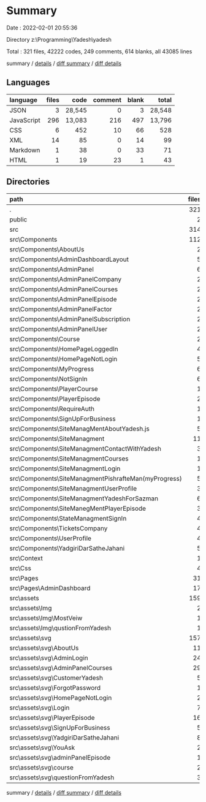 # Summary

Date : 2022-02-01 20:55:36

Directory z:\Programming\Yadesh\yadesh

Total : 321 files,  42222 codes, 249 comments, 614 blanks, all 43085 lines

summary / [details](details.md) / [diff summary](diff.md) / [diff details](diff-details.md)

## Languages
| language | files | code | comment | blank | total |
| :--- | ---: | ---: | ---: | ---: | ---: |
| JSON | 3 | 28,545 | 0 | 3 | 28,548 |
| JavaScript | 296 | 13,083 | 216 | 497 | 13,796 |
| CSS | 6 | 452 | 10 | 66 | 528 |
| XML | 14 | 85 | 0 | 14 | 99 |
| Markdown | 1 | 38 | 0 | 33 | 71 |
| HTML | 1 | 19 | 23 | 1 | 43 |

## Directories
| path | files | code | comment | blank | total |
| :--- | ---: | ---: | ---: | ---: | ---: |
| . | 321 | 42,222 | 249 | 614 | 43,085 |
| public | 2 | 28 | 23 | 2 | 53 |
| src | 314 | 13,603 | 226 | 575 | 14,404 |
| src\Components | 112 | 9,526 | 204 | 279 | 10,009 |
| src\Components\AboutUs | 2 | 120 | 0 | 5 | 125 |
| src\Components\AdminDashboardLayout | 5 | 488 | 0 | 14 | 502 |
| src\Components\AdminPanel | 6 | 764 | 0 | 16 | 780 |
| src\Components\AdminPanelCompany | 2 | 166 | 0 | 4 | 170 |
| src\Components\AdminPanelCourses | 2 | 211 | 0 | 4 | 215 |
| src\Components\AdminPanelEpisode | 2 | 183 | 0 | 3 | 186 |
| src\Components\AdminPanelFactor | 2 | 181 | 0 | 2 | 183 |
| src\Components\AdminPanelSubscription | 2 | 205 | 0 | 2 | 207 |
| src\Components\AdminPanelUser | 2 | 213 | 0 | 3 | 216 |
| src\Components\Course | 2 | 128 | 0 | 3 | 131 |
| src\Components\HomePageLoggedIn | 4 | 460 | 0 | 10 | 470 |
| src\Components\HomePageNotLogin | 5 | 333 | 0 | 18 | 351 |
| src\Components\MyProgress | 6 | 845 | 0 | 27 | 872 |
| src\Components\NotSignIn | 6 | 502 | 176 | 16 | 694 |
| src\Components\PlayerCourse | 1 | 225 | 0 | 4 | 229 |
| src\Components\PlayerEpisode | 2 | 341 | 0 | 7 | 348 |
| src\Components\RequireAuth | 1 | 3 | 0 | 1 | 4 |
| src\Components\SignUpForBusiness | 1 | 153 | 0 | 3 | 156 |
| src\Components\SiteManagMentAboutYadesh.js | 5 | 258 | 0 | 12 | 270 |
| src\Components\SiteManagment | 11 | 479 | 0 | 23 | 502 |
| src\Components\SiteManagmentContactWithYadesh | 3 | 215 | 0 | 13 | 228 |
| src\Components\SiteManagmentCourses | 1 | 25 | 0 | 0 | 25 |
| src\Components\SiteManagmentLogin | 1 | 151 | 0 | 15 | 166 |
| src\Components\SiteManagmentPishrafteMan(myProgress) | 5 | 184 | 0 | 7 | 191 |
| src\Components\SiteManagmentUserProfile | 3 | 121 | 0 | 5 | 126 |
| src\Components\SiteManagmentYadeshForSazman | 6 | 359 | 0 | 16 | 375 |
| src\Components\SiteManegMentPlayerEpisode | 3 | 79 | 0 | 5 | 84 |
| src\Components\StateManagmentSignIn | 4 | 165 | 0 | 1 | 166 |
| src\Components\TicketsCompany | 4 | 264 | 28 | 10 | 302 |
| src\Components\UserProfile | 4 | 778 | 0 | 10 | 788 |
| src\Components\YadgiriDarSatheJahani | 5 | 400 | 0 | 9 | 409 |
| src\Context | 1 | 125 | 0 | 8 | 133 |
| src\Css | 4 | 434 | 8 | 63 | 505 |
| src\Pages | 31 | 1,170 | 1 | 52 | 1,223 |
| src\Pages\AdminDashboard | 17 | 647 | 1 | 29 | 677 |
| src\assets | 159 | 2,210 | 0 | 157 | 2,367 |
| src\assets\Img | 2 | 18 | 0 | 2 | 20 |
| src\assets\Img\MostVeiw | 1 | 3 | 0 | 1 | 4 |
| src\assets\Img\qustionFromYadesh | 1 | 15 | 0 | 1 | 16 |
| src\assets\svg | 157 | 2,192 | 0 | 155 | 2,347 |
| src\assets\svg\AboutUs | 11 | 84 | 0 | 11 | 95 |
| src\assets\svg\AdminLogin | 24 | 596 | 0 | 24 | 620 |
| src\assets\svg\AdminPanelCourses | 29 | 189 | 0 | 26 | 215 |
| src\assets\svg\CustomerYadesh | 5 | 33 | 0 | 5 | 38 |
| src\assets\svg\ForgotPassword | 1 | 5 | 0 | 1 | 6 |
| src\assets\svg\HomePageNotLogin | 2 | 67 | 0 | 2 | 69 |
| src\assets\svg\Login | 7 | 105 | 0 | 8 | 113 |
| src\assets\svg\PlayerEpisode | 16 | 100 | 0 | 16 | 116 |
| src\assets\svg\SignUpForBusiness | 5 | 27 | 0 | 5 | 32 |
| src\assets\svg\YadgiriDarSatheJahani | 8 | 85 | 0 | 8 | 93 |
| src\assets\svg\YouAsk | 2 | 11 | 0 | 2 | 13 |
| src\assets\svg\adminPanelEpisode | 1 | 5 | 0 | 1 | 6 |
| src\assets\svg\course | 2 | 10 | 0 | 2 | 12 |
| src\assets\svg\questionFromYadesh | 3 | 15 | 0 | 3 | 18 |

summary / [details](details.md) / [diff summary](diff.md) / [diff details](diff-details.md)